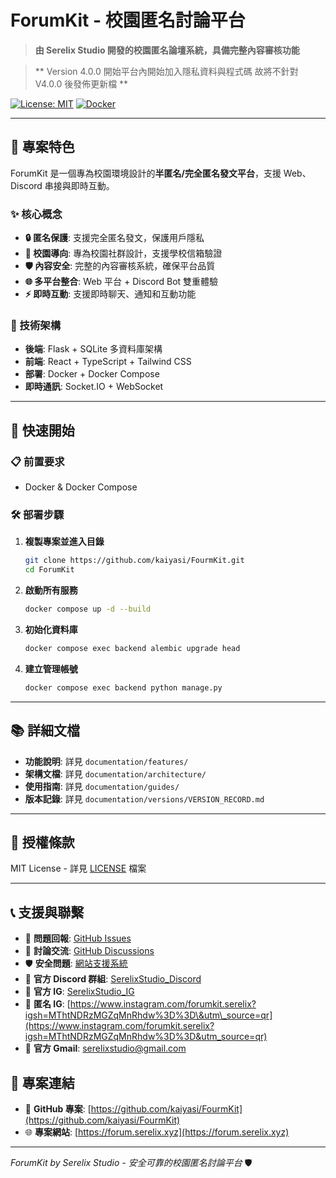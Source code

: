 # ForumKit - 校園匿名討論平台

> **由 Serelix Studio 開發的校園匿名論壇系統，具備完整內容審核功能**

> ** Version 4.0.0 開始平台內開始加入隱私資料與程式碼 故將不針對 V4.0.0 後發佈更新檔 **

[![License: MIT](https://img.shields.io/badge/License-MIT-yellow.svg)](https://opensource.org/licenses/MIT)
[![Docker](https://img.shields.io/badge/docker-%230db7ed.svg?style=flat\&logo=docker\&logoColor=white)](https://www.docker.com/)

---

## 🎯 專案特色

ForumKit 是一個專為校園環境設計的**半匿名/完全匿名發文平台**，支援 Web、Discord 串接與即時互動。

### ✨ 核心概念

* **🔒 匿名保護**: 支援完全匿名發文，保護用戶隱私
* **🏫 校園導向**: 專為校園社群設計，支援學校信箱驗證
* **🛡️ 內容安全**: 完整的內容審核系統，確保平台品質
* **🌐 多平台整合**: Web 平台 + Discord Bot 雙重體驗
* **⚡ 即時互動**: 支援即時聊天、通知和互動功能

### 🚀 技術架構

* **後端**: Flask + SQLite 多資料庫架構
* **前端**: React + TypeScript + Tailwind CSS
* **部署**: Docker + Docker Compose
* **即時通訊**: Socket.IO + WebSocket

---

## 🚀 快速開始

### 📋 前置要求

* Docker & Docker Compose

### 🛠️ 部署步驟

1. **複製專案並進入目錄**
   ```bash
   git clone https://github.com/kaiyasi/FourmKit.git
   cd ForumKit
   ```

2. **啟動所有服務**
   ```bash
   docker compose up -d --build
   ```

3. **初始化資料庫**
   ```bash
   docker compose exec backend alembic upgrade head
   ```

4. **建立管理帳號**
   ```bash
   docker compose exec backend python manage.py
   ```

---

## 📚 詳細文檔

* **功能說明**: 詳見 `documentation/features/`
* **架構文檔**: 詳見 `documentation/architecture/`
* **使用指南**: 詳見 `documentation/guides/`
* **版本記錄**: 詳見 `documentation/versions/VERSION_RECORD.md`

---

## 📄 授權條款

MIT License - 詳見 [LICENSE](LICENSE) 檔案

---

## 📞 支援與聯繫

* 🐛 **問題回報**: [GitHub Issues](https://github.com/kaiyasi/FourmKit/issues)
* 💬 **討論交流**: [GitHub Discussions](https://github.com/kaiyasi/FourmKit/discussions)
* 🛡️ **安全問題**: [網站支援系統](https://forum.serelix.xyz/support)
* 📢 **官方 Discord 群組**: [SerelixStudio_Discord](https://discord.gg/eRfGKepusP)
* 📸 **官方 IG**: [SerelixStudio_IG](https://www.instagram.com/serelix_studio?igsh=eGM1anl3em1xaHZ6&utm_source=qr)
* 📸 **匿名 IG**: [https://www.instagram.com/forumkit.serelix?igsh=MThtNDRzMGZqMnRhdw%3D%3D\&utm\_source=qr](https://www.instagram.com/forumkit.serelix?igsh=MThtNDRzMGZqMnRhdw%3D%3D&utm_source=qr)
* 📧 **官方 Gmail**: [serelixstudio@gmail.com](mailto:serelixstudio@gmail.com)

## 🔗 專案連結

* 🐙 **GitHub 專案**: [https://github.com/kaiyasi/FourmKit](https://github.com/kaiyasi/FourmKit)
* 🌐 **專案網站**: [https://forum.serelix.xyz](https://forum.serelix.xyz)

---

*ForumKit by Serelix Studio - 安全可靠的校園匿名討論平台* 🛡️



